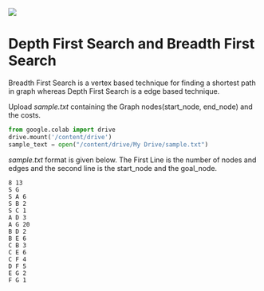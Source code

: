 <a href="https://www.python.org/downloads/release/python-383/"><img src="https://img.shields.io/badge/Python-v3.8-blue"></a>

# Depth First Search and Breadth First Search
Breadth First Search is a vertex based technique for finding a shortest path in graph whereas Depth First Search is a edge based technique.


Upload <i>sample.txt</i> containing the Graph nodes(start_node, end_node) and the costs.
``` python
from google.colab import drive
drive.mount('/content/drive')
sample_text = open("/content/drive/My Drive/sample.txt")
```
<i>sample.txt</i> format is given below. The First Line is the number of nodes and edges and the second line is the start_node and the goal_node.
```
8 13
S G
S A 6
S B 2
S C 1
A D 3
A G 20
B D 2
B E 6
C B 3
C E 6
C F 4
D F 5
E G 2
F G 1
```

